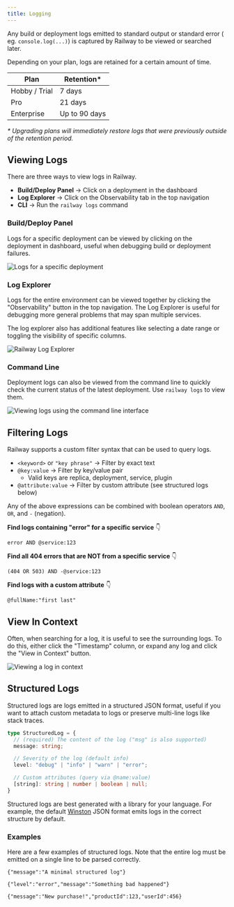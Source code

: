 ```yaml
---
title: Logging
---
```


Any build or deployment logs emitted to standard output or standard error (
eg. `console.log(...)`) is captured by Railway to be viewed or searched later.

Depending on your plan, logs are retained for a certain amount of time.

| Plan          | Retention*    |
|---------------|---------------|
| Hobby / Trial | 7 days        |
| Pro           | 21 days       |
| Enterprise    | Up to 90 days |

_* Upgrading plans will immediately restore logs that were previously 
outside of the retention period._

## Viewing Logs

There are three ways to view logs in Railway.

- **Build/Deploy Panel** → Click on a deployment in the dashboard
- **Log Explorer** → Click on the Observability tab in the top navigation
- **CLI** → Run the `railway logs` command

### Build/Deploy Panel

Logs for a specific deployment can be viewed by clicking on the deployment 
in dashboard, useful when debugging build or deployment failures.

<Image
src="https://res.cloudinary.com/railway/image/upload/v1694195763/docs/CleanShot_2023-09-08_at_10.55.06_2x_co6ztr.png"
alt="Logs for a specific deployment"
layout="responsive"
width={1385} height={816} quality={80} />


### Log Explorer

Logs for the entire environment can be viewed together by clicking the 
"Observability" button in the top navigation. The Log Explorer is useful for 
debugging more general problems that may span multiple services.

The log explorer also has additional features like selecting a date range or 
toggling the visibility of specific columns.

<Image
src="https://res.cloudinary.com/railway/image/upload/v1694194133/docs/log-explorer_nrlong.png"
alt="Railway Log Explorer"
layout="responsive"
width={1166} height={650} quality={80} />

### Command Line 

Deployment logs can also be viewed from the command line to quickly check 
the current status of the latest deployment. Use `railway logs` to view them.

<Image
src="https://res.cloudinary.com/railway/image/upload/v1694195563/docs/CleanShot_2023-09-08_at_10.52.12_2x_yv1d7f.png"
alt="Viewing logs using the command line interface"
layout="responsive"
width={1489} height={591} quality={80} />

## Filtering Logs

Railway supports a custom filter syntax that can be used to query logs.

- `<keyword>` or `"key phrase"` → Filter by exact text 
- `@key:value` → Filter by key/value pair
  - Valid keys are replica, deployment, service, plugin
- `@attribute:value` → Filter by custom attribute (see structured logs below)

Any of the above expressions can be combined with boolean operators `AND`, 
`OR`, and `-` (negation).

**Find logs containing "error" for a specific service** 👇
```text
error AND @service:123
```

**Find all 404 errors that are NOT from a specific service** 👇
```text
(404 OR 503) AND -@service:123
```

**Find logs with a custom attribute** 👇
```text
@fullName:"first last"
```

## View In Context

Often, when searching for a log, it is useful to see the surrounding logs. To
do this, either click the "Timestamp" column, or expand any log and click 
the "View in Context" button. 

<Image
src="https://res.cloudinary.com/railway/image/upload/v1694195189/docs/CleanShot_2023-09-08_at_10.45.51_2x_nwxqid.png"
alt="Viewing a log in context"
layout="responsive"
width={1682} height={272} quality={80} />

## Structured Logs

<PriorityBoardingBanner />

Structured logs are logs emitted in a structured JSON format, useful if you want
to attach custom metadata to logs or preserve multi-line logs like stack traces.

```typescript
type StructuredLog = {
  // (required) The content of the log ("msg" is also supported)
  message: string;

  // Severity of the log (default info)
  level: "debug" | "info" | "warn" | "error";

  // Custom attributes (query via @name:value)
  [string]: string | number | boolean | null;
}
```

Structured logs are best generated with a library for your language. For
example, the default [Winston](https://github.com/winstonjs/winston) JSON
format emits logs in the correct structure by default.

### Examples

Here are a few examples of structured logs. Note that the entire log must be
emitted on a single line to be parsed correctly.

```text
{"message":"A minimal structured log"}
```

```text
{"level":"error","message":"Something bad happened"}
```

```text
{"message":"New purchase!","productId":123,"userId":456}
```
